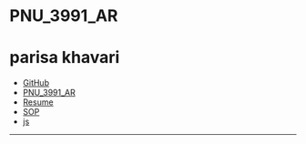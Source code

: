 # PNU_3991_AR

# parisa khavari
- [GitHub](https://github.com/parisakhavari93)
- [PNU_3991_AR](https://github.com/parisakhavari93/PNU_3991_AR)
- [Resume](https://parisakhavari93.github.io/Resume.en/) 
- [SOP](https://parisakhavari93.github.io/SOP/)
- [js]()
-----------------
